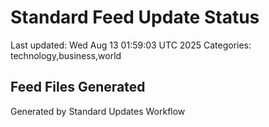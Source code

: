 # Standard Feed Update Status
Last updated: Wed Aug 13 01:59:03 UTC 2025
Categories: technology,business,world

## Feed Files Generated

Generated by Standard Updates Workflow
